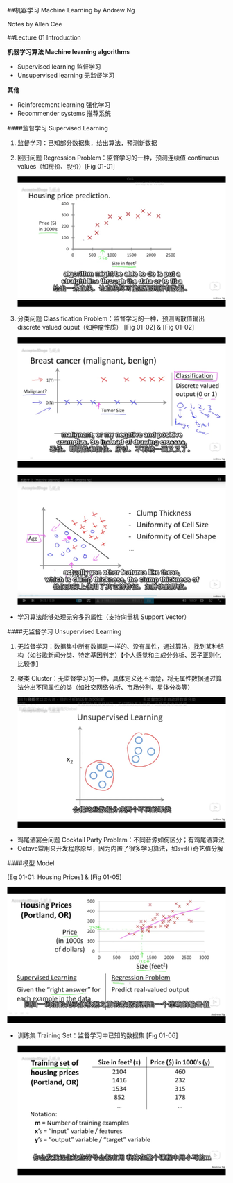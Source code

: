 ##机器学习 Machine Learning by Andrew Ng



Notes by Allen Cee



##Lecture 01 Introduction



**机器学习算法 Machine learning algorithms**

- Supervised learning 监督学习
- Unsupervised learning 无监督学习

**其他**

- Reinforcement learning 强化学习
- Recommender systems 推荐系统



####监督学习 Supervised Learning

1. 监督学习：已知部分数据集，给出算法，预测新数据

2. 回归问题 Regression Problem：监督学习的一种，预测连续值 continuous values（如房价、股价）[Fig 01-01]

   ![01-01](01-01.png)

3. 分类问题 Classification Problem：监督学习的一种，预测离散值输出 discrete valued ouput（如肿瘤性质） [Fig 01-02] & [Fig 01-02]

   ![01-02](01-02.png)

   ![01-03](01-03.png)


* 学习算法能够处理无穷多的属性（支持向量机 Support Vector）



####无监督学习 Unsupervised Learning

1. 无监督学习：数据集中所有数据是一样的、没有属性，通过算法，找到某种结构（如谷歌新闻分类、特定基因判定）【个人感觉和主成分分析、因子正则化比较像】

2. 聚类 Cluster：无监督学习的一种，具体定义还不清楚，将无属性数据通过算法分出不同属性的类（如社交网络分析、市场分割、星体分类等）

   ![01-04](01-04.png)


* 鸡尾酒宴会问题 Cocktail Party Problem：不同音源如何区分；有鸡尾酒算法
* Octave常用来开发程序原型，因为内置了很多学习算法，如`svd()`奇艺值分解



####模型 Model

[Eg 01-01: Housing Prices] & [Fig 01-05]

![01-05](01-05.png)



* 训练集 Training Set：监督学习中已知的数据集 [Fig 01-06]

  ![01-06](01-06.png)

